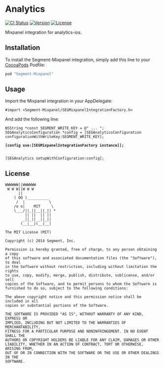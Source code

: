 # Analytics

[![CI Status](http://img.shields.io/travis/segment-integrations/analytics-ios-integration-mixpanel.svg?style=flat)](https://travis-ci.org/segment-integrations/analytics-ios-integration-mixpanel)
[![Version](https://img.shields.io/cocoapods/v/Segment-Mixpanel.svg?style=flat)](http://cocoapods.org/pods/Segment-Mixpanel)
[![License](https://img.shields.io/cocoapods/l/Segment-Mixpanel.svg?style=flat)](http://cocoapods.org/pods/Segment-Mixpanel)

Mixpanel integration for analytics-ios.

## Installation

To install the Segment-Mixpanel integration, simply add this line to your [CocoaPods](http://cocoapods.org) Podfile:

```ruby
pod "Segment-Mixpanel"
```

## Usage

Import the Mixpanel integration in your AppDelegate:

```
#import <Segment-Mixpanel/SEGMixpanelIntegrationFactory.h>
```

And add the following line:

```
NSString *const SEGMENT_WRITE_KEY = @" ... ";
SEGAnalyticsConfiguration *config = [SEGAnalyticsConfiguration configurationWithWriteKey:SEGMENT_WRITE_KEY];

```
**`[config use:[SEGMixpanelIntegrationFactory instance]];`**


```

[SEGAnalytics setupWithConfiguration:config];

```

## License

```
WWWWWW||WWWWWW
 W W W||W W W
      ||
    ( OO )__________
     /  |           \
    /o o|    MIT     \
    \___/||_||__||_|| *
         || ||  || ||
        _||_|| _||_||
       (__|__|(__|__|

The MIT License (MIT)

Copyright (c) 2014 Segment, Inc.

Permission is hereby granted, free of charge, to any person obtaining a copy
of this software and associated documentation files (the "Software"), to deal
in the Software without restriction, including without limitation the rights
to use, copy, modify, merge, publish, distribute, sublicense, and/or sell
copies of the Software, and to permit persons to whom the Software is
furnished to do so, subject to the following conditions:

The above copyright notice and this permission notice shall be included in all
copies or substantial portions of the Software.

THE SOFTWARE IS PROVIDED "AS IS", WITHOUT WARRANTY OF ANY KIND, EXPRESS OR
IMPLIED, INCLUDING BUT NOT LIMITED TO THE WARRANTIES OF MERCHANTABILITY,
FITNESS FOR A PARTICULAR PURPOSE AND NONINFRINGEMENT. IN NO EVENT SHALL THE
AUTHORS OR COPYRIGHT HOLDERS BE LIABLE FOR ANY CLAIM, DAMAGES OR OTHER
LIABILITY, WHETHER IN AN ACTION OF CONTRACT, TORT OR OTHERWISE, ARISING FROM,
OUT OF OR IN CONNECTION WITH THE SOFTWARE OR THE USE OR OTHER DEALINGS IN THE
SOFTWARE.
```
